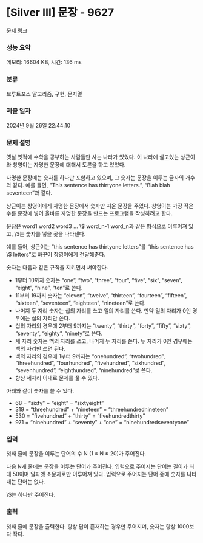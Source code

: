 # [Silver III] 문장 - 9627 

[문제 링크](https://www.acmicpc.net/problem/9627) 

### 성능 요약

메모리: 16604 KB, 시간: 136 ms

### 분류

브루트포스 알고리즘, 구현, 문자열

### 제출 일자

2024년 9월 26일 22:44:10

### 문제 설명

<p>옛날 옛적에 수학을 공부하는 사람들만 사는 나라가 있었다. 이 나라에 살고있는 상근이와 창영이는 자명한 문장에 대해서 토론을 하고 있었다.</p>

<p>자명한 문장에는 숫자를 하나만 포함하고 있으며, 그 숫자는 문장을 이루는 글자의 개수와 같다. 예를 들면, "This sentence has thirtyone letters.”, “Blah blah seventeen”과 같다.</p>

<p>상근이는 창영이에게 자명한 문장에서 숫자만 지운 문장을 주었다. 창영이는 가장 작은 수를 문장에 넣어 올바른 자명한 문장을 만드는 프로그램을 작성하려고 한다.</p>

<p>문장은 word1 word2 word3 ... \$ word_n-1 word_n과 같은 형식으로 이루어져 있고, \$는 숫자를 넣을 곳을 나타낸다.</p>

<p>예를 들어, 상근이는 “this sentence has thirtyone letters”를 “this sentence has \$ letters”로 바꾸어 창영이에게 전달해준다.</p>

<p>숫자는 다음과 같은 규칙을 지키면서 써야한다.</p>

<ul>
	<li>1부터 10까지 숫자는 “one”, “two”, “three”, “four”, “five”, “six”, “seven”, “eight”, “nine”, “ten”로 쓴다.</li>
	<li>11부터 19까지 숫자는 “eleven”, “twelve”, “thirteen”, “fourteen”, “fifteen”, “sixteen”, “seventeen”, “eighteen”, “nineteen”로 쓴다.</li>
	<li>나머지 두 자리 숫자는 십의 자리를 쓰고 일의 자리를 쓴다. 만약 일의 자리가 0인 경우에는 십의 자리만 쓴다.</li>
	<li>십의 자리의 경우에 2부터 9까지는 “twenty”, “thirty”, “forty”, “fifty”, “sixty”, “seventy”, “eighty”, “ninety”로 쓴다.</li>
	<li>세 자리 숫자는 백의 자리를 쓰고, 나머지 두 자리를 쓴다. 두 자리가 0인 경우에는 백의 자리만 쓰면 된다.</li>
	<li>백의 자리의 경우에 1부터 9까지는 “onehundred”, “twohundred”, “threehundred”, “fourhundred”, “fivehundred”, “sixhundred”, “sevenhundred”, “eighthundred”, “ninehundred”로 쓴다.</li>
	<li>항상 세자리 이내로 문제를 풀 수 있다.</li>
</ul>

<p>아래와 같이 숫자를 쓸 수 있다.</p>

<ul>
	<li>68 = “sixty” + “eight” = “sixtyeight” </li>
	<li>319 = “threehundred” + “nineteen” = “threehundrednineteen” </li>
	<li>530 = “fivehundred” + “thirty” = “fivehundredthirty” </li>
	<li>971 = “ninehundred” + “seventy” + “one” = “ninehundredseventyone”</li>
</ul>

### 입력 

 <p>첫째 줄에 문장을 이루는 단어의 수 N (1 ≤ N ≤ 20)가 주어진다.</p>

<p>다음 N개 줄에는 문장을 이루는 단어가 주어진다. 입력으로 주어지는 단어는 길이가 최대 50이며 알파벳 소문자로만 이루어져 있다. 입력으로 주어지는 단어 중에 숫자를 나타내는 단어는 없다.</p>

<p>\$는 하나만 주어진다.</p>

### 출력 

 <p>첫째 줄에 문장을 출력한다. 항상 답이 존재하는 경우만 주어지며, 숫자는 항상 1000보다 작다.</p>

